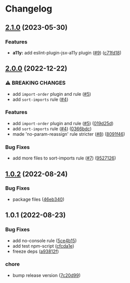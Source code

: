 # Changelog

## [2.1.0](https://github.com/gravity-ui/eslint-config/compare/v2.0.0...v2.1.0) (2023-05-30)


### Features

* **a11y:** add eslint-plugin-jsx-a11y plugin ([#9](https://github.com/gravity-ui/eslint-config/issues/9)) ([c71fd18](https://github.com/gravity-ui/eslint-config/commit/c71fd18ac618b1450d200821659a751d1f1538a5))

## [2.0.0](https://github.com/gravity-ui/eslint-config/compare/v1.0.2...v2.0.0) (2022-12-22)


### ⚠ BREAKING CHANGES

* add `import-order` plugin and rule ([#5](https://github.com/gravity-ui/eslint-config/issues/5))
* add `sort-imports` rule ([#4](https://github.com/gravity-ui/eslint-config/issues/4))

### Features

* add `import-order` plugin and rule ([#5](https://github.com/gravity-ui/eslint-config/issues/5)) ([019d25d](https://github.com/gravity-ui/eslint-config/commit/019d25d18cf2ad907d917aa65d842c546fa8bb7c))
* add `sort-imports` rule ([#4](https://github.com/gravity-ui/eslint-config/issues/4)) ([0366bdc](https://github.com/gravity-ui/eslint-config/commit/0366bdce1d81f83acb9222f9cbff538883b5bec8))
* made 'no-param-reassign' rule stricter ([#8](https://github.com/gravity-ui/eslint-config/issues/8)) ([8091f46](https://github.com/gravity-ui/eslint-config/commit/8091f46a9aef819fa4907a565ac8571331aa6f73))


### Bug Fixes

* add more files to sort-imports rule ([#7](https://github.com/gravity-ui/eslint-config/issues/7)) ([9527126](https://github.com/gravity-ui/eslint-config/commit/9527126c472b533b5107073c0bcb0a164f9deb9c))

## [1.0.2](https://github.com/gravity-ui/eslint-config/compare/v1.0.1...v1.0.2) (2022-08-24)


### Bug Fixes

* package files ([46eb340](https://github.com/gravity-ui/eslint-config/commit/46eb340661058f9eec269cf7fe16c0c2924b1977))

## 1.0.1 (2022-08-23)


### Bug Fixes

* add no-console rule ([5ce4b15](https://github.com/gravity-ui/eslint-config/commit/5ce4b1530ae00e1876806f0cd0617b433727d2a8))
* add test npm-script ([cfcda1e](https://github.com/gravity-ui/eslint-config/commit/cfcda1e9c45a0eba0c5851edea009aa5297f20e0))
* freeze deps ([a93812f](https://github.com/gravity-ui/eslint-config/commit/a93812ff0b1804365c793d592a68c2d1a63cbb52))


### chore

* bump release version ([7c20d99](https://github.com/gravity-ui/eslint-config/commit/7c20d9942618a9ec4500aefadc95be7473bd74fd))
